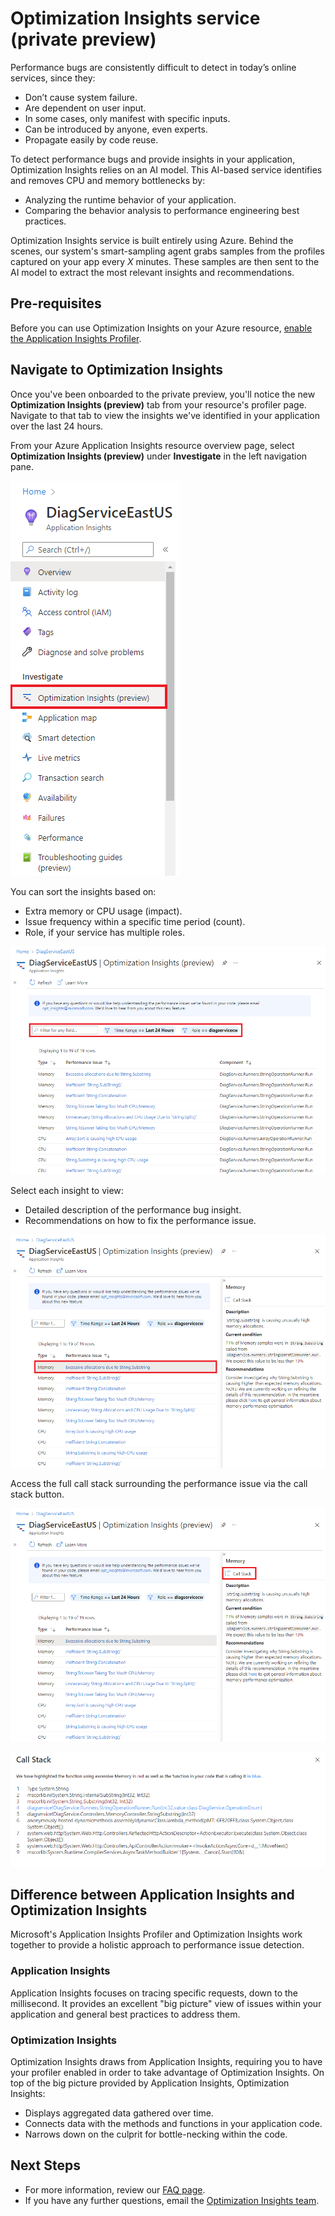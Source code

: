 # Optimization Insights service (private preview)

Performance bugs are consistently difficult to detect in today’s online services, since they:

- Don’t cause system failure. 
- Are dependent on user input.
- In some cases, only manifest with specific inputs.
- Can be introduced by anyone, even experts.
- Propagate easily by code reuse.  

To detect performance bugs and provide insights in your application, Optimization Insights relies on an AI model. This AI-based service identifies and removes CPU and memory bottlenecks by:

- Analyzing the runtime behavior of your application.
- Comparing the behavior analysis to performance engineering best practices.

Optimization Insights service is built entirely using Azure. Behind the scenes, our system's smart-sampling agent grabs samples from the profiles captured on your app every *X* minutes. These samples are then sent to the AI model to extract the most relevant insights and recommendations.  

## Pre-requisites

Before you can use Optimization Insights on your Azure resource, [enable the Application Insights Profiler](https://docs.microsoft.com/en-us/azure/azure-monitor/app/profiler-overview).

## Navigate to Optimization Insights

Once you've been onboarded to the private preview, you'll notice the new **Optimization Insights (preview)** tab from your resource's profiler page. Navigate to that tab to view the insights we've identified in your application over the last 24 hours.

From your Azure Application Insights resource overview page, select **Optimization Insights (preview)** under **Investigate** in the left navigation pane.

![Screenshot of Optimization Insights located in the left side navigation pane](./extras/overview-images/nav-pane.png)

You can sort the insights based on:

- Extra memory or CPU usage (impact).
- Issue frequency within a specific time period (count).
- Role, if your service has multiple roles.

![Screenshot pointing out where you can filter the Optimization Insights](./extras/overview-images/opt-insights-1.png)

Select each insight to view:

- Detailed description of the performance bug insight.
- Recommendations on how to fix the performance issue.

![Screenshot showing the description and recommendations associated with one of the insights](./extras/overview-images/opt-insights-2.png)

Access the full call stack surrounding the performance issue via the call stack button.

![Screenshot showing where you can select "Call Stack"](./extras/overview-images/opt-insights-3.png)

![Screenshot showing the Call Stack results](./extras/overview-images/opt-insights-4.png)

## Difference between Application Insights and Optimization Insights

Microsoft's Application Insights Profiler and Optimization Insights work together to provide a holistic approach to performance issue detection.

### Application Insights

Application Insights focuses on tracing specific requests, down to the millisecond. It provides an excellent "big picture" view of issues within your application and general best practices to address them.

### Optimization Insights

Optimization Insights draws from Application Insights, requiring you to have your profiler enabled in order to take advantage of Optimization Insights. On top of the big picture provided by Application Insights, Optimization Insights:

- Displays aggregated data gathered over time.
- Connects data with the methods and functions in your application code.
- Narrows down on the culprit for bottle-necking within the code.

## Next Steps

- For more information, review our [FAQ page](faq.md).
- If you have any further questions, email the [Optimization Insights team](mailto:opt_insights@microsoft.com).